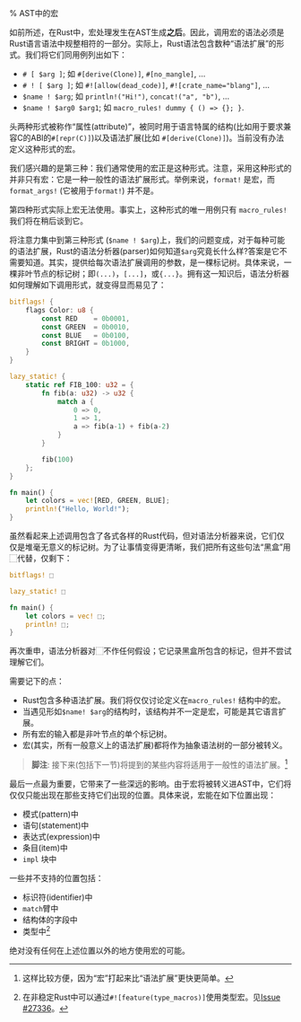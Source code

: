 % AST中的宏

如前所述，在Rust中，宏处理发生在AST生成**之后**。因此，调用宏的语法必须是Rust语言语法中规整相符的一部分。实际上，Rust语法包含数种“语法扩展”的形式。我们将它们同用例列出如下：

* `# [ $arg ]`; 如 `#[derive(Clone)]`, `#[no_mangle]`, …
* `# ! [ $arg ]`; 如 `#![allow(dead_code)]`, `#![crate_name="blang"]`, …
* `$name ! $arg`; 如 `println!("Hi!")`, `concat!("a", "b")`, …
* `$name ! $arg0 $arg1`; 如 `macro_rules! dummy { () => {}; }`.

头两种形式被称作“属性(attribute)”，被同时用于语言特属的结构(比如用于要求兼容C的ABI的`#[repr(C)]`)以及语法扩展(比如 `#[derive(Clone)]`)。当前没有办法定义这种形式的宏。

我们感兴趣的是第三种：我们通常使用的宏正是这种形式。注意，采用这种形式的并非只有宏：它是一种一般性的语法扩展形式。举例来说，`format!` 是宏，而`format_args!` (它被用于`format!`) 并不是。

第四种形式实际上宏无法使用。事实上，这种形式的唯一用例只有 `macro_rules!` 我们将在稍后谈到它。

将注意力集中到第三种形式 (`$name ! $arg`)上，我们的问题变成，对于每种可能的语法扩展，Rust的语法分析器(parser)如何知道`$arg`究竟长什么样?答案是它不需要知道。其实，提供给每次语法扩展调用的参数，是一棵标记树。具体来说，一棵非叶节点的标记树；即`(...)`，`[...]`，或`{...}`。拥有这一知识后，语法分析器如何理解如下调用形式，就变得显而易见了：

```rust
bitflags! {
    flags Color: u8 {
        const RED    = 0b0001,
        const GREEN  = 0b0010,
        const BLUE   = 0b0100,
        const BRIGHT = 0b1000,
    }
}

lazy_static! {
    static ref FIB_100: u32 = {
        fn fib(a: u32) -> u32 {
            match a {
                0 => 0,
                1 => 1,
                a => fib(a-1) + fib(a-2)
            }
        }

        fib(100)
    };
}

fn main() {
    let colors = vec![RED, GREEN, BLUE];
    println!("Hello, World!");
}
```

虽然看起来上述调用包含了各式各样的Rust代码，但对语法分析器来说，它们仅仅是堆毫无意义的标记树。为了让事情变得更清晰，我们把所有这些句法“黑盒”用⬚代替，仅剩下：

```rust
bitflags! ⬚

lazy_static! ⬚

fn main() {
    let colors = vec! ⬚;
    println! ⬚;
}
```

再次重申，语法分析器对⬚不作任何假设；它记录黑盒所包含的标记，但并不尝试理解它们。

需要记下的点：

* Rust包含多种语法扩展。我们将仅仅讨论定义在`macro_rules!` 结构中的宏。
* 当遇见形如`$name! $arg`的结构时，该结构并不一定是宏，可能是其它语言扩展。
* 所有宏的输入都是非叶节点的单个标记树。
* 宏(其实，所有一般意义上的语法扩展)都将作为抽象语法树的一部分被转义。

> **脚注**: 接下来(包括下一节)将提到的某些内容将适用于一般性的语法扩展。[^作者很懒]

[^作者很懒]: 这样比较方便，因为“宏”打起来比“语法扩展”更快更简单。

最后一点最为重要，它带来了一些深远的影响。由于宏将被转义进AST中，它们将仅仅只能出现在那些支持它们出现的位置。具体来说，宏能在如下位置出现：

* 模式(pattern)中
* 语句(statement)中
* 表达式(expression)中
* 条目(item)中
* `impl` 块中

一些并不支持的位置包括：

* 标识符(identifier)中
* `match`臂中
* 结构体的字段中
* 类型中[^类型宏]

[^类型宏]: 在非稳定Rust中可以通过`#![feature(type_macros)]`使用类型宏。见[Issue #27336](https://github.com/rust-lang/rust/issues/27336)。

绝对没有任何在上述位置以外的地方使用宏的可能。

